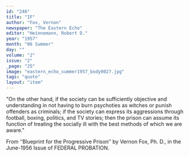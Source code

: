 ```yaml
---
id: "246"
title: "IF"
author: "Fox, Vernon"
newspaper: "The Eastern Echo"
editor: "Heinnemann, Robert D."
year: "1957"
month: "06 Summer"
day: ""
volume: "2"
issue: "2"
_page: "25"
image: "eastern_echo_summer1957_body0027.jpg"
tags: "quote"
layout: "item"
---
```

"On the other hand, if the society can be sufficiently objective and understanding in
not having to burn psychoties as witches or punish offenders as criminals; if the society
can express its aggressions through football, boxing, politics, and TV stories; then the
prison can assume its function of treating the socially ill with the best methods of which
we are aware."

From ‘‘Blueprint for the Progressive Prison’’ by Vernon Fox, Ph. D.,
in the June-1956 Issue of FEDERAL PROBATION.
